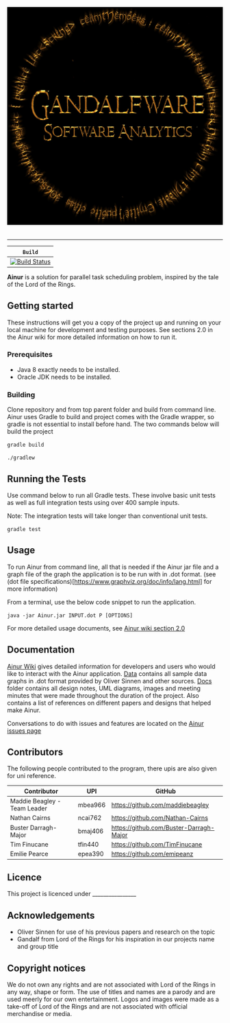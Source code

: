 <div align="center">
  <img src="https://github.com/TimFinucane/Ainur/blob/master/docs/images/logo.jpg"><br><br>
</div>

-----------------


| **`Build`** |
|-----------------|
| [![Build Status](https://tim-finucane.com/jenkins/job/ainur/job/Ainur/job/master/badge/icon)](https://tim-finucane.com/jenkins/job/ainur/job/Ainur/job/master/) |

**Ainur** is a solution for parallel task scheduling problem, inspired by the tale of the Lord of the Rings.

## Getting started
These instructions will get you a copy of the project up and running on your local machine for development and testing purposes. See sections 2.0 in the Ainur wiki for more detailed information on how to run it.

### Prerequisites
- Java 8 exactly needs to be installed.
- Oracle JDK needs to be installed.

### Building
Clone repository and from top parent folder and build from command line. Ainur uses Gradle to build and project comes with the Gradle wrapper, so gradle is not essential to install before hand. The two commands below will build the project

```
gradle build
```
```
./gradlew
```

## Running the Tests
Use command below to run all Gradle tests. These involve basic unit tests as well as full integration tests using over 400 sample inputs. 

Note: The integration tests will take longer than conventional unit tests.

```
gradle test
```

## Usage
To run Ainur from command line, all that is needed if the Ainur jar file and a graph file of the graph the application is to be run with in .dot format. (see (dot file specifications)[https://www.graphviz.org/doc/info/lang.html] for more information)

From a terminal, use the below code snippet to run the application.
```
java -jar Ainur.jar INPUT.dot P [OPTIONS]
```
For more detailed usage documents, see [Ainur wiki section 2.0](https://github.com/TimFinucane/Ainur/wiki/Command-Line-Interface_)

## Documentation
[Ainur Wiki](https://github.com/TimFinucane/Ainur/wiki) gives detailed information for developers and users who would like to interact with the Ainur application.
[Data](https://github.com/TimFinucane/Ainur/tree/master/data) contains all sample data graphs in .dot format provided by Oliver Sinnen and other sources.
[Docs](https://github.com/TimFinucane/Ainur/tree/master/docs) folder contains all design notes, UML diagrams, images and meeting minutes that were made throughout the duration of the project. Also contains a list of references on different papers and designs that helped make Ainur.

Conversations to do with issues and features are located on the [Ainur issues page](https://github.com/TimFinucane/Ainur/issues)

## Contributors
The following people contributed to the program, there upis are also given for uni reference.

| Contributor | UPI | GitHub
| ----------- | --- | ----- |
| Maddie Beagley - Team Leader | mbea966 | https://github.com/maddiebeagley
| Nathan Cairns | ncai762 | https://github.com/Nathan-Cairns
| Buster Darragh-Major | bmaj406 | https://github.com/Buster-Darragh-Major
| Tim Finucane | tfin440 | https://github.com/TimFinucane
| Emilie Pearce | epea390 | https://github.com/emipeanz

## Licence
This project is licenced under ________________

## Acknowledgements
- Oliver Sinnen for use of his previous papers and research on the topic
- Gandalf from Lord of the Rings for his inspiration in our projects name and group title

## Copyright notices
We do not own any rights and are not associated with Lord of the Rings in any way, shape or form. The use of titles and names are a parody and are used meerly for our own entertainment. Logos and images were made as a take-off of Lord of the Rings and are not associated with official merchandise or media.
